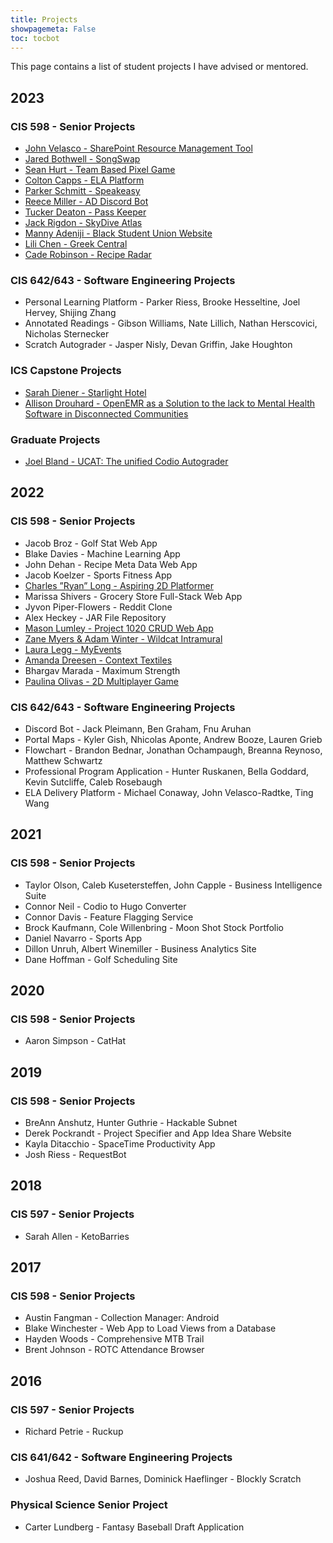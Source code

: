 ```yaml
---
title: Projects
showpagemeta: False
toc: tocbot
---
```


This page contains a list of student projects I have advised or mentored. 

## 2023

### CIS 598 - Senior Projects

* [John Velasco - SharePoint Resource Management Tool](https://textbooks.cs.ksu.edu/cis598/b-schedule/02-spring2023/#3)
* [Jared Bothwell - SongSwap](https://textbooks.cs.ksu.edu/cis598/b-schedule/02-spring2023/#5)
* [Sean Hurt - Team Based Pixel Game](https://textbooks.cs.ksu.edu/cis598/b-schedule/02-spring2023/#9)
* [Colton Capps - ELA Platform](https://textbooks.cs.ksu.edu/cis598/b-schedule/02-spring2023/#29)
* [Parker Schmitt - Speakeasy](https://textbooks.cs.ksu.edu/cis598/b-schedule/02-spring2023/#31)
* [Reece Miller - AD Discord Bot](https://textbooks.cs.ksu.edu/cis598/b-schedule/02-spring2023/#32)
* [Tucker Deaton - Pass Keeper](https://textbooks.cs.ksu.edu/cis598/b-schedule/02-spring2023/#10)
* [Jack Rigdon - SkyDive Atlas](https://textbooks.cs.ksu.edu/cis598/b-schedule/03-fall2023/#9)
* [Manny Adeniji - Black Student Union Website](https://textbooks.cs.ksu.edu/cis598/b-schedule/03-fall2023/#13)
* [Lili Chen - Greek Central](https://textbooks.cs.ksu.edu/cis598/b-schedule/03-fall2023/#14)
* [Cade Robinson - Recipe Radar](https://textbooks.cs.ksu.edu/cis598/b-schedule/03-fall2023/#16)

### CIS 642/643 - Software Engineering Projects

* Personal Learning Platform - Parker Riess, Brooke Hesseltine, Joel Hervey, Shijing Zhang
* Annotated Readings - Gibson Williams, Nate Lillich, Nathan Herscovici, Nicholas Sternecker
* Scratch Autograder - Jasper Nisly, Devan Griffin, Jake Houghton

### ICS Capstone Projects

* [Sarah Diener - Starlight Hotel](https://www.k-state.edu/ics/capstone_showcase/Capstone%20Showcase.html)
* [Allison Drouhard - OpenEMR as a Solution to the lack to Mental Health Software in Disconnected Communities](https://www.k-state.edu/ics/capstone_showcase/Capstone%20Showcase.html)

### Graduate Projects

* [Joel Bland - UCAT: The unified Codio Autograder](https://hdl.handle.net/2097/42953)

## 2022

### CIS 598 - Senior Projects

* Jacob Broz - Golf Stat Web App
* Blake Davies - Machine Learning App
* John Dehan - Recipe Meta Data Web App
* Jacob Koelzer - Sports Fitness App
* [Charles ”Ryan” Long - Aspiring 2D Platformer](https://textbooks.cs.ksu.edu/cis598/b-schedule/01-fall2022/#30)
* Marissa Shivers - Grocery Store Full-Stack Web App
* Jyvon Piper-Flowers - Reddit Clone
* Alex Heckey - JAR File Repository
* [Mason Lumley - Project 1020 CRUD Web App](https://textbooks.cs.ksu.edu/cis598/b-schedule/01-fall2022/#7)
* [Zane Myers & Adam Winter - Wildcat Intramural](https://textbooks.cs.ksu.edu/cis598/b-schedule/01-fall2022/#25)
* [Laura Legg - MyEvents](https://textbooks.cs.ksu.edu/cis598/b-schedule/01-fall2022/#20)
* [Amanda Dreesen - Context Textiles](https://textbooks.cs.ksu.edu/cis598/b-schedule/01-fall2022/#29)
* Bhargav Marada - Maximum Strength
* [Paulina Olivas - 2D Multiplayer Game](https://textbooks.cs.ksu.edu/cis598/b-schedule/01-fall2022/#26)

### CIS 642/643 - Software Engineering Projects

* Discord Bot - Jack Pleimann, Ben Graham, Fnu Aruhan
* Portal Maps - Kyler Gish, Nhicolas Aponte, Andrew Booze, Lauren Grieb
* Flowchart - Brandon Bednar, Jonathan Ochampaugh, Breanna Reynoso, Matthew Schwartz
* Professional Program Application - Hunter Ruskanen, Bella Goddard, Kevin Sutcliffe, Caleb Rosebaugh
* ELA Delivery Platform - Michael Conaway, John Velasco-Radtke, Ting Wang

## 2021

### CIS 598 - Senior Projects

* Taylor Olson, Caleb Kusetersteffen, John Capple - Business Intelligence Suite
* Connor Neil - Codio to Hugo Converter
* Connor Davis - Feature Flagging Service
* Brock Kaufmann, Cole Willenbring - Moon Shot Stock Portfolio
* Daniel Navarro - Sports App
* Dillon Unruh, Albert Winemiller - Business Analytics Site
* Dane Hoffman - Golf Scheduling Site

## 2020

### CIS 598 - Senior Projects

* Aaron Simpson - CatHat

## 2019

### CIS 598 - Senior Projects

* BreAnn Anshutz, Hunter Guthrie - Hackable Subnet
* Derek Pockrandt - Project Specifier and App Idea Share Website
* Kayla Ditacchio - SpaceTime Productivity App
* Josh Riess - RequestBot

## 2018

### CIS 597 - Senior Projects

* Sarah Allen - KetoBarries

## 2017

### CIS 598 - Senior Projects

* Austin Fangman - Collection Manager: Android
* Blake Winchester - Web App to Load Views from a Database
* Hayden Woods - Comprehensive MTB Trail
* Brent Johnson - ROTC Attendance Browser

## 2016

### CIS 597 - Senior Projects

* Richard Petrie - Ruckup

### CIS 641/642 - Software Engineering Projects

* Joshua Reed, David Barnes, Dominick Haeflinger - Blockly Scratch

### Physical Science Senior Project

* Carter Lundberg - Fantasy Baseball Draft Application